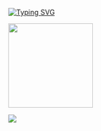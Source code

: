 [![Typing SVG](https://readme-typing-svg.herokuapp.com?font=Oswald&weight=500&pause=1000&color=0EFFC6&background=6D00FF&center=true&vCenter=true&width=435&lines=Hello%2C+it's+%40evaesqmor+%F0%9F%92%BB)](https://git.io/typing-svg)
<!-- - 👋 Hi, I’m @evaesqmor -->
<!--- - 👀 I’m interested in ...
- 🌱 I’m currently learning ...
- 💞️ I’m looking to collaborate on ...
- 📫 How to reach me ... ---> 
<!--<div>
  <img src="https://github-readme-stats.vercel.app/api?username=evaesqmor&theme=cobalt&show_icons=true&count_private=true"/>
</div>-->
<!--<div>
  <img src="https://github-readme-stats.vercel.app/api/top-langs/?username=evaesqmor&langs_count=10&theme=cobalt&show_icons=true&count_private=true"/>
</div>-->
<!---
evaesqmor/evaesqmor is a ✨ special ✨ repository because its `README.md` (this file) appears on your GitHub profile.
You can click the Preview link to take a look at your changes.
--->

<div>
  <a href="https://github.com/evaesqmor">
    <!--<img align="center" src="https://github-readme-stats.vercel.app/api/top-langs/?username=evaesqmor&langs_count=5&theme=cobalt&show_icons=true&count_private=true"/>-->
    <img align="center" height="170" src="https://github-readme-stats.vercel.app/api?username=evaesqmor&theme=cobalt&show_icons=true&count_private=true"/>
</div>
  
![](https://komarev.com/ghpvc/?username=evaesqmor)

  

